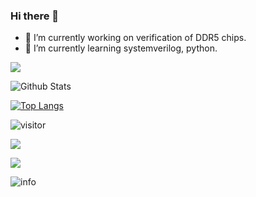 ### Hi there 👋

- 🔭 I’m currently working on verification of DDR5 chips.
- 🌱 I’m currently learning systemverilog, python.



![](http://antzuhl.cn:4000/get/@zheng-yijia.readme)

![Github Stats](https://github-readme-stats.vercel.app/api?username=zheng-yijia&show_icons=true)

[![Top Langs](https://github-readme-stats.vercel.app/api/top-langs/?username=zheng-yijia&layout=compact)](https://github.com/anuraghazra/github-readme-stats)

![visitor](https://visitor-badge.glitch.me/badge?page_id=zheng-yijia.readme)

![](https://img.shields.io/badge/Language-Systemverilog-blue)


![](http://antzuhl.cn:4000/get/@zheng-yijia.readme)

![info](https://github-readme-stats.vercel.app/api?username=zheng-yijia&show_icons=true&count_private=true&hide=prs&theme=default_repocard)

<!--
**zheng-yijia/zheng-yijia** is a ✨ _special_ ✨ repository because its `README.md` (this file) appears on your GitHub profile.

Here are some ideas to get you started:

- 🔭 I’m currently working on verification of DDR5 chips.
- 🌱 I’m currently learning systemverilog, python.
- 👯 I’m looking to collaborate on ...
- 🤔 I’m looking for help with ...
- 💬 Ask me about ...
- 📫 How to reach me: ...
- 😄 Pronouns: ...
- ⚡ Fun fact: ...
-->
